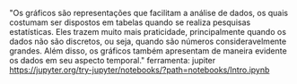 "Os gráficos são representações que facilitam a análise de dados, os quais costumam ser dispostos em tabelas quando se realiza pesquisas estatísticas. Eles trazem muito mais praticidade, principalmente quando os dados não são discretos, ou seja, quando são números consideravelmente grandes. Além disso, os gráficos também apresentam de maneira evidente os dados em seu aspecto temporal."
ferramenta:
jupiter https://jupyter.org/try-jupyter/notebooks/?path=notebooks/Intro.ipynb
